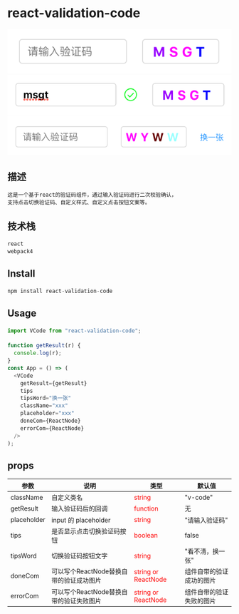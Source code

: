 # react-validation-code

<img src="./example-images/base.png" alt="base" title="base style" />
<img src="./example-images/done.png" alt="done" title="done style" />
<img src="./example-images/hasProps.png" alt="hasProps" title="hasProps style" />

## 描述

```bash
这是一个基于react的验证码组件，通过输入验证码进行二次校验确认，
支持点击切换验证码、自定义样式、自定义点击按钮文案等。
```

## 技术栈

```bash
react
webpack4
```

## Install

```js
npm install react-validation-code
```

## Usage

```js
import VCode from "react-validation-code";

function getResult(r) {
  console.log(r);
}
const App = () => (
  <VCode
    getResult={getResult}
    tips
    tipsWord="换一张"
    className="xxx"
    placeholder="xxx"
    doneCom={ReactNode}
    errorCom={ReactNode}
  />
);
```

## props

| 参数        | 说明                       | 类型                             | 默认值 |
| ----------- | -------------------------- | -------------------------------- | ------ |
| className   | 自定义类名                 | <font color=red >string</font>   | "v-code"     |
| getResult   | 输入验证码后的回调         | <font color=red >function</font> | 无     |
| placeholder | input 的 placeholder       | <font color=red >string</font>   | "请输入验证码"     |
| tips        | 是否显示点击切换验证码按钮 | <font color=red >boolean</font>  | false  |
| tipsWord    | 切换验证码按钮文字         | <font color=red >string</font>   | "看不清，换一张"     |
| doneCom     | 可以写个ReactNode替换自带的验证成功图片  | <font color=red >string or ReactNode</font>   | 组件自带的验证成功的图片     |
| errorCom    | 可以写个ReactNode替换自带的验证失败图片  | <font color=red >string or ReactNode</font>   | 组件自带的验证失败的图片     |